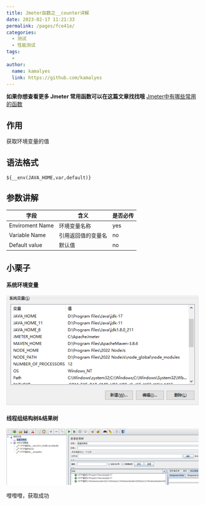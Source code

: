 ```yaml
---
title: Jmeter函数之__counter详解
date: 2023-02-17 11:21:33
permalink: /pages/fce41e/
categories:
  - 测试
  - 性能测试
tags:
  - 
author: 
  name: kamalyes
  link: https://github.com/kamalyes
---
```

**如果你想查看更多 Jmeter 常用函数可以在这篇文章找找哦**
[Jmeter中有哪些常用的函数](./Jmeter中有哪些常用的函数.md)

作用
--

获取环境变量的值

语法格式
----

```
${__env(JAVA_HOME,var,default)}
```

参数讲解
----

| 字段 | 含义 | 是否必传 |
| --- | --- | --- |
| Enviroment Name | 环境变量名称 | yes
| Variable Name | 引用返回值的变量名 | no |
| Default value | 默认值 | no |

小栗子
---

#### 系统环境变量

![](../../../assets/images/jmeter/1896876-20200729111616823-703076078.png)

#### 线程组结构树&结果树

![](../../../assets/images/jmeter/1896875-20200729111655898-1636287967.png)

噔噔噔，获取成功
